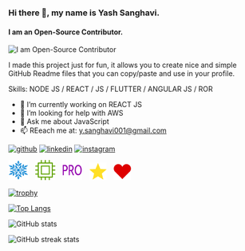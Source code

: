 ### Hi there 👋, my name is Yash Sanghavi.
#### I am an Open-Source Contributor.
![I am Open-Source Contributor](https://cdn.pixabay.com/photo/2018/05/08/08/42/handshake-3382503_960_720.jpg)

I made this project just for fun, it allows you to create nice and simple GitHub Readme files that you can copy/paste and use in your profile.

Skills: NODE JS / REACT / JS / FLUTTER / ANGULAR JS / ROR

- 🔭 I’m currently working on REACT JS 
- 🤔 I’m looking for help with AWS 
- 💬 Ask me about JavaScript 
- 📫 REeach me at: y.sanghavi001@gmail.com 


[<img src='https://cdn.jsdelivr.net/npm/simple-icons@3.0.1/icons/github.svg' alt='github' height='40'>](https://github.com/yash001dev)  [<img src='https://cdn.jsdelivr.net/npm/simple-icons@3.0.1/icons/linkedin.svg' alt='linkedin' height='40'>](https://www.linkedin.com/in/yash-sanghavi-a15460139/)  [<img src='https://cdn.jsdelivr.net/npm/simple-icons@3.0.1/icons/instagram.svg' alt='instagram' height='40'>](https://www.instagram.com/yash_sanghavi_001/)  

<a href='https://archiveprogram.github.com/'><img src='https://raw.githubusercontent.com/acervenky/animated-github-badges/master/assets/acbadge.gif' width='40' height='40'></a> <a href='https://docs.github.com/en/developers'><img src='https://raw.githubusercontent.com/acervenky/animated-github-badges/master/assets/devbadge.gif' width='40' height='40'></a> <a href='https://github.com/pricing'><img src='https://raw.githubusercontent.com/acervenky/animated-github-badges/master/assets/pro.gif' width='40' height='40'></a> <a href='https://stars.github.com/'><img src='https://raw.githubusercontent.com/acervenky/animated-github-badges/master/assets/starbadge.gif' width='35' height='35'></a> <a href='https://docs.github.com/en/github/supporting-the-open-source-community-with-github-sponsors'><img src='https://raw.githubusercontent.com/acervenky/animated-github-badges/master/assets/sponsorbadge.gif' width='35' height='35'></a> 

[![trophy](https://github-profile-trophy.vercel.app/?username=yash001dev)](https://github.com/ryo-ma/github-profile-trophy)

[![Top Langs](https://github-readme-stats.vercel.app/api/top-langs/?username=yash001dev)](https://github.com/anuraghazra/github-readme-stats)

![GitHub stats](https://github-readme-stats.vercel.app/api?username=yash001dev&show_icons=true)  

![GitHub streak stats](https://github-readme-streak-stats.herokuapp.com/?user=yash001dev)  


